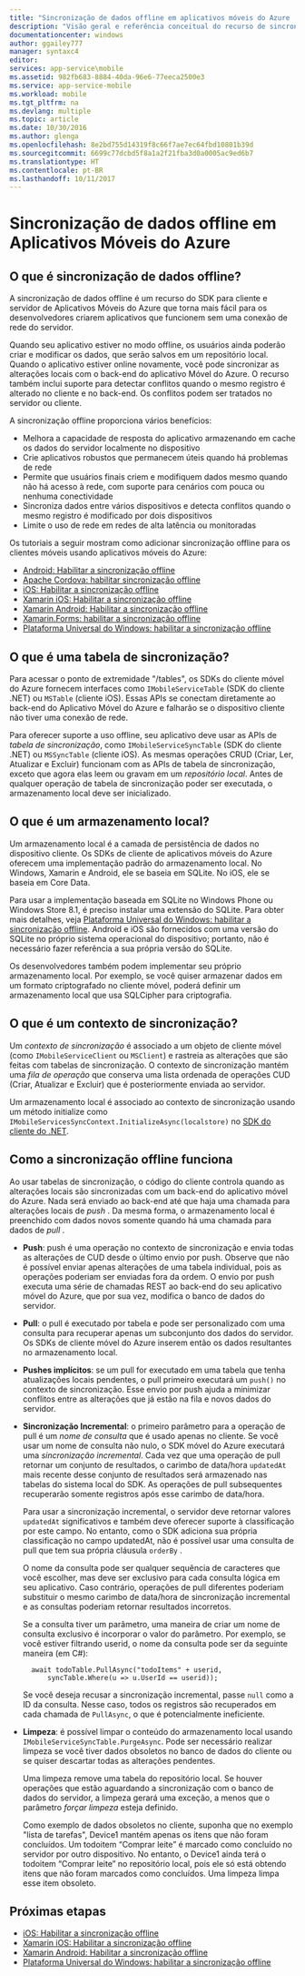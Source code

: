 ```yaml
---
title: "Sincronização de dados offline em aplicativos móveis do Azure | Microsoft Docs"
description: "Visão geral e referência conceitual do recurso de sincronização de dados offline para aplicativos móveis do Azure"
documentationcenter: windows
author: ggailey777
manager: syntaxc4
editor: 
services: app-service\mobile
ms.assetid: 982fb683-8884-40da-96e6-77eeca2500e3
ms.service: app-service-mobile
ms.workload: mobile
ms.tgt_pltfrm: na
ms.devlang: multiple
ms.topic: article
ms.date: 10/30/2016
ms.author: glenga
ms.openlocfilehash: 8e2bd755d14319f8c66f7ae7ec64fbd10801b39d
ms.sourcegitcommit: 6699c77dcbd5f8a1a2f21fba3d0a0005ac9ed6b7
ms.translationtype: HT
ms.contentlocale: pt-BR
ms.lasthandoff: 10/11/2017
---
```

# <a name="offline-data-sync-in-azure-mobile-apps"></a>Sincronização de dados offline em Aplicativos Móveis do Azure
## <a name="what-is-offline-data-sync"></a>O que é sincronização de dados offline?
A sincronização de dados offline é um recurso do SDK para cliente e servidor de Aplicativos Móveis do Azure que torna mais fácil para os desenvolvedores criarem aplicativos que funcionem sem uma conexão de rede do servidor.

Quando seu aplicativo estiver no modo offline, os usuários ainda poderão criar e modificar os dados, que serão salvos em um repositório local. Quando o aplicativo estiver online novamente, você pode sincronizar as alterações locais com o back-end do aplicativo Móvel do Azure. O recurso também inclui suporte para detectar conflitos quando o mesmo registro é alterado no cliente e no back-end. Os conflitos podem ser tratados no servidor ou cliente.

A sincronização offline proporciona vários benefícios:

* Melhora a capacidade de resposta do aplicativo armazenando em cache os dados do servidor localmente no dispositivo
* Crie aplicativos robustos que permanecem úteis quando há problemas de rede
* Permite que usuários finais criem e modifiquem dados mesmo quando não há acesso à rede, com suporte para cenários com pouca ou nenhuma conectividade
* Sincroniza dados entre vários dispositivos e detecta conflitos quando o mesmo registro é modificado por dois dispositivos
* Limite o uso de rede em redes de alta latência ou monitoradas

Os tutoriais a seguir mostram como adicionar sincronização offline para os clientes móveis usando aplicativos móveis do Azure:

* [Android: Habilitar a sincronização offline]
* [Apache Cordova: habilitar sincronização offline](app-service-mobile-cordova-get-started-offline-data.md)
* [iOS: Habilitar a sincronização offline]
* [Xamarin iOS: Habilitar a sincronização offline]
* [Xamarin Android: Habilitar a sincronização offline]
* [Xamarin.Forms: habilitar a sincronização offline](app-service-mobile-xamarin-forms-get-started-offline-data.md)
* [Plataforma Universal do Windows: habilitar a sincronização offline]

## <a name="what-is-a-sync-table"></a>O que é uma tabela de sincronização?
Para acessar o ponto de extremidade "/tables", os SDKs do cliente móvel do Azure fornecem interfaces como `IMobileServiceTable` (SDK do cliente .NET) ou `MSTable` (cliente iOS). Essas APIs se conectam diretamente ao back-end do Aplicativo Móvel do Azure e falharão se o dispositivo cliente não tiver uma conexão de rede.

Para oferecer suporte a uso offline, seu aplicativo deve usar as APIs de *tabela de sincronização*, como `IMobileServiceSyncTable` (SDK do cliente .NET) ou `MSSyncTable` (cliente iOS). As mesmas operações CRUD (Criar, Ler, Atualizar e Excluir) funcionam com as APIs de tabela de sincronização, exceto que agora elas leem ou gravam em um *repositório local*. Antes de qualquer operação de tabela de sincronização poder ser executada, o armazenamento local deve ser inicializado.

## <a name="what-is-a-local-store"></a>O que é um armazenamento local?
Um armazenamento local é a camada de persistência de dados no dispositivo cliente. Os SDKs de cliente de aplicativos móveis do Azure oferecem uma implementação padrão do armazenamento local. No Windows, Xamarin e Android, ele se baseia em SQLite. No iOS, ele se baseia em Core Data.

Para usar a implementação baseada em SQLite no Windows Phone ou Windows Store 8.1, é preciso instalar uma extensão do SQLite. Para obter mais detalhes, veja [Plataforma Universal do Windows: habilitar a sincronização offline]. Android e iOS são fornecidos com uma versão do SQLite no próprio sistema operacional do dispositivo; portanto, não é necessário fazer referência a sua própria versão do SQLite.

Os desenvolvedores também podem implementar seu próprio armazenamento local. Por exemplo, se você quiser armazenar dados em um formato criptografado no cliente móvel, poderá definir um armazenamento local que usa SQLCipher para criptografia.

## <a name="what-is-a-sync-context"></a>O que é um contexto de sincronização?
Um *contexto de sincronização* é associado a um objeto de cliente móvel (como `IMobileServiceClient` ou `MSClient`) e rastreia as alterações que são feitas com tabelas de sincronização. O contexto de sincronização mantém uma *fila de operação* que conserva uma lista ordenada de operações CUD (Criar, Atualizar e Excluir) que é posteriormente enviada ao servidor.

Um armazenamento local é associado ao contexto de sincronização usando um método initialize como `IMobileServicesSyncContext.InitializeAsync(localstore)` no [SDK do cliente do .NET].

## <a name="how-sync-works"></a>Como a sincronização offline funciona
Ao usar tabelas de sincronização, o código do cliente controla quando as alterações locais são sincronizadas com um back-end do aplicativo móvel do Azure. Nada será enviado ao back-end até que haja uma chamada para alterações locais de *push* . Da mesma forma, o armazenamento local é preenchido com dados novos somente quando há uma chamada para dados de *pull* .

* **Push**: push é uma operação no contexto de sincronização e envia todas as alterações de CUD desde o último envio por push. Observe que não é possível enviar apenas alterações de uma tabela individual, pois as operações poderiam ser enviadas fora da ordem. O envio por push executa uma série de chamadas REST ao back-end do seu aplicativo móvel do Azure, que por sua vez, modifica o banco de dados do servidor.
* **Pull**: o pull é executado por tabela e pode ser personalizado com uma consulta para recuperar apenas um subconjunto dos dados do servidor. Os SDKs de cliente móvel do Azure inserem então os dados resultantes no armazenamento local.
* **Pushes implícitos**: se um pull for executado em uma tabela que tenha atualizações locais pendentes, o pull primeiro executará um `push()` no contexto de sincronização. Esse envio por push ajuda a minimizar conflitos entre as alterações que já estão na fila e novos dados do servidor.
* **Sincronização Incremental**: o primeiro parâmetro para a operação de pull é um *nome de consulta* que é usado apenas no cliente. Se você usar um nome de consulta não nulo, o SDK móvel do Azure executará uma *sincronização incremental*. Cada vez que uma operação de pull retornar um conjunto de resultados, o carimbo de data/hora `updatedAt` mais recente desse conjunto de resultados será armazenado nas tabelas do sistema local do SDK. As operações de pull subsequentes recuperarão somente registros após esse carimbo de data/hora.

  Para usar a sincronização incremental, o servidor deve retornar valores `updatedAt` significativos e também deve oferecer suporte à classificação por este campo. No entanto, como o SDK adiciona sua própria classificação no campo updatedAt, não é possível usar uma consulta de pull que tem sua própria cláusula `orderBy` .

  O nome da consulta pode ser qualquer sequência de caracteres que você escolher, mas deve ser exclusivo para cada consulta lógica em seu aplicativo.
  Caso contrário, operações de pull diferentes poderiam substituir o mesmo carimbo de data/hora de sincronização incremental e as consultas poderiam retornar resultados incorretos.

  Se a consulta tiver um parâmetro, uma maneira de criar um nome de consulta exclusivo é incorporar o valor do parâmetro.
  Por exemplo, se você estiver filtrando userid, o nome da consulta pode ser da seguinte maneira (em C#):

        await todoTable.PullAsync("todoItems" + userid,
            syncTable.Where(u => u.UserId == userid));

  Se você deseja recusar a sincronização incremental, passe `null` como a ID da consulta. Nesse caso, todos os registros são recuperados em cada chamada de `PullAsync`, o que é potencialmente ineficiente.
* **Limpeza**: é possível limpar o conteúdo do armazenamento local usando `IMobileServiceSyncTable.PurgeAsync`.
  Pode ser necessário realizar limpeza se você tiver dados obsoletos no banco de dados do cliente ou se quiser descartar todas as alterações pendentes.

  Uma limpeza remove uma tabela do repositório local. Se houver operações que estão aguardando a sincronização com o banco de dados do servidor, a limpeza gerará uma exceção, a menos que o parâmetro *forçar limpeza* esteja definido.

  Como exemplo de dados obsoletos no cliente, suponha que no exemplo "lista de tarefas", Device1 mantém apenas os itens que não foram concluídos. Um todoitem “Comprar leite” é marcado como concluído no servidor por outro dispositivo. No entanto, o Device1 ainda terá o todoitem “Comprar leite” no repositório local, pois ele só está obtendo itens que não foram marcados como concluídos. Uma limpeza limpa esse item obsoleto.

## <a name="next-steps"></a>Próximas etapas
* [iOS: Habilitar a sincronização offline]
* [Xamarin iOS: Habilitar a sincronização offline]
* [Xamarin Android: Habilitar a sincronização offline]
* [Plataforma Universal do Windows: habilitar a sincronização offline]

<!-- Links -->
[SDK do cliente do .NET]: app-service-mobile-dotnet-how-to-use-client-library.md
[Android: Habilitar a sincronização offline]: app-service-mobile-android-get-started-offline-data.md
[iOS: Habilitar a sincronização offline]: app-service-mobile-ios-get-started-offline-data.md
[Xamarin iOS: Habilitar a sincronização offline]: app-service-mobile-xamarin-ios-get-started-offline-data.md
[Xamarin Android: Habilitar a sincronização offline]: app-service-mobile-xamarin-android-get-started-offline-data.md
[Plataforma Universal do Windows: habilitar a sincronização offline]: app-service-mobile-windows-store-dotnet-get-started-offline-data.md
